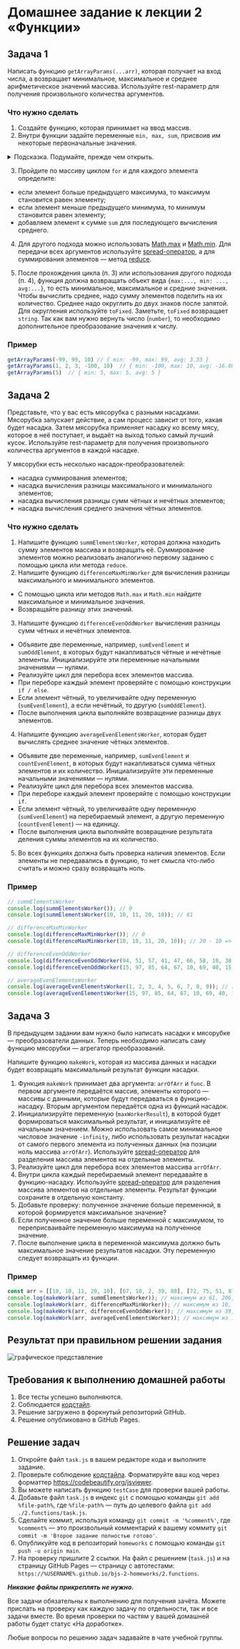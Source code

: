 # Домашнее задание к лекции 2 «Функции»

## Задача 1

Написать функцию `getArrayParams(...arr)`, которая получает на вход числа, а возвращает минимальное, максимальное и среднее арифметическое значений массива. Используйте rest-параметр для получения произвольного количества аргументов.

### Что нужно сделать
1. Создайте функцию, которая принимает на ввод массив. 
2. Внутри функции задайте переменные `min, max, sum`, присвоив им некоторые первоначальные значения.
<details>
  <summary>Подсказка. Подумайте, прежде чем открыть.</summary>
Первоначальные значения:
min =  Infinity, 
max = -Infinity.
    Также можно использовать в качестве min и max первый элемент массива.
</details>

3. Пройдите по массиву циклом `for` и для каждого элемента определите:

 * если элемент больше предыдущего максимума, то максимум становится равен элементу;
 * если элемент меньше предыдущего минимума, то минимум становится равен элементу;
 * добавляем элемент к сумме `sum` для последующего вычисления среднего.

4. Для другого подхода можно использовать [Math.max](https://developer.mozilla.org/ru/docs/Web/JavaScript/Reference/Global_Objects/Math/max) и [Math.min](https://developer.mozilla.org/ru/docs/Web/JavaScript/Reference/Global_Objects/Math/min). Для передачи всех аргументов используйте [spread-оператор](https://developer.mozilla.org/en-US/docs/Web/JavaScript/Reference/Operators/Spread_syntax), а для суммирования элементов — метод [reduce](https://developer.mozilla.org/ru/docs/Web/JavaScript/Reference/Global_Objects/Array/Reduce).

5. После прохождения цикла (п. 3) или использования другого подхода (п. 4), функция должна возвращать объект вида `{max:..., min: ..., avg:...}`, то есть минимальное, максимальное и средние значения. Чтобы вычислить среднее, надо сумму элементов поделить на их количество. Среднее надо округлить до двух знаков после запятой. Для округления используйте `toFixed`. Заметьте, `toFixed` возвращает `string`. Так как вам нужно вернуть число (`number`), то необходимо дополнительное преобразование значения к числу.

### Пример
```js
getArrayParams(-99, 99, 10) // { min: -99, max: 99, avg: 3.33 }
getArrayParams(1, 2, 3, -100, 10)  // { min: -100, max: 10, avg: -16.80 }
getArrayParams(5)  // { min: 5, max: 5, avg: 5 }
```

## Задача 2
Представьте, что у вас есть мясорубка с разными насадками. Мясорубка запускает действие, а сам процесс зависит от того, какая будет насадка. Затем мясорубка применяет насадку ко всему мясу, которое в неё поступает, и выдаёт на выход только самый лучший кусок. Используйте rest-параметр для получения произвольного количества аргументов в каждой насадке.

У мясорубки есть несколько насадок-преобразователей:

* насадка суммирования элементов;
* насадка вычисления разницы максимального и минимального элементов;
* насадка вычисления разницы сумм чётных и нечётных элементов;
* насадка вычисления среднего значения чётных элементов.

### Что нужно сделать
1. Напишите функцию `summElementsWorker`, которая должна находить сумму элементов массива и возвращать её. Суммирование элементов можно реализовать аналогично первому заданию c помощью цикла или метода `reduce`.
2. Напишите функцию `differenceMaxMinWorker` для вычисления разницы максимального и минимального элементов.
 
 *    C помощью цикла или методов `Math.max` и `Math.min` найдите максимальное и минимальное значения.
 *    Возвращайте разницу этих значений.
  
3. Напишите функцию `differenceEvenOddWorker` вычисления разницы сумм чётных и нечётных элементов.
 * Объявите две переменные, например, `sumEvenElement` и `sumOddElement`, в которых будут накапливаться чётные и нечётные элементы. Инициализируйте эти переменные начальными значениями — нулями.
 * Реализуйте цикл для перебора всех элементов массива.
 * При переборе каждый элемент проверяйте с помощью конструкции `if / else`.
 * Если элемент чётный, то увеличивайте одну переменную (`sumEvenElement`), а если нечётный, то другую (`sumOddElement`).
 * После выполнения цикла выполняйте возвращение разницы двух элементов.
4. Напишите функцию `averageEvenElementsWorker`, которая будет вычислять среднее значение чётных элементов.
  * Объявите две переменные, например, `sumEvenElement` и `countEvenElement`, в которых будут накапливаться сумма чётных элементов и их количество. Инициализируйте эти переменные начальными значениями — нулями.
  * Реализуйте цикл для перебора всех элементов массива.
  * При переборе каждый элемент проверяйте с помощью конструкции `if`.
  * Если элемент чётный, то увеличивайте одну переменную (`sumEvenElement`) на перебираемый элемент, а другую переменную (`countEvenElement`) — на единицу.
  * После выполнения цикла выполняйте возвращение результата деления суммы элементов на их количество.
5. Во всех функциях должна быть проверка наличия элементов. Если элементы не передавались в функцию, то нет смысла что-либо считать и можно сразу возвращать ноль.

### Пример
```js
// summElementsWorker
console.log(summElementsWorker()); // 0
console.log(summElementsWorker(10, 10, 11, 20, 10)); // 61

// differenceMaxMinWorker
console.log(differenceMaxMinWorker()); // 0
console.log(differenceMaxMinWorker(10, 10, 11, 20, 10)); // 20 - 10 => 10

// differenceEvenOddWorker
console.log(differenceEvenOddWorker(94, 51, 57, 41, 47, 66, 58, 10, 38, 17)); // 266 - 213 => 53
console.log(differenceEvenOddWorker(15, 97, 85, 64, 67, 10, 69, 40, 15, 35)); // 114 - 383 => -269

// averageEvenElementsWorker
console.log(averageEvenElementsWorker(1, 2, 3, 4, 5, 6, 7, 8, 9)); // [2, 4, 6, 8] => 5
console.log(averageEvenElementsWorker(15, 97, 85, 64, 67, 10, 69, 40, 15, 35)); // [64, 10, 40] => 38
```

## Задача 3 
В предыдущем задании вам нужно было написать насадки к мясорубке — преобразователи данных. Теперь необходимо написать саму функцию мясорубки — агрегатор преобразований.

Напишите функцию `makeWork`, которая из массива данных и насадки будет возвращать максимальный результат функции насадки.

1. Функция `makeWork` принимает два аргумента: `arrOfArr` и `func`. В первом аргументе передаётся массив, элементы которого — массивы с данными, которые будут передаваться в функцию-насадку. Вторым аргументом передаётся одна из функций насадок.
2. Инициализируйте переменную (`maxWorkerResult`), в которой будет формироваться максимальный результат, и инициализуйте её начальным значением. Можно использовать самое минимальное числовое значение `-infinity`, либо использовать результат насадки от самого первого элемента из полученных данных (на позиции ноль массива `arrOfArr`). Используйте [spread-оператор](https://developer.mozilla.org/en-US/docs/Web/JavaScript/Reference/Operators/Spread_syntax) для разделения массива элементов на отдельные элементы.
3. Реализуйте цикл для перебора всех элементов массива `arrOfArr`.
4. Внутри цикла каждый перебираемый элемент передавайте в функцию-насадку. Используйте [spread-оператор](https://developer.mozilla.org/en-US/docs/Web/JavaScript/Reference/Operators/Spread_syntax) для разделения массива элементов на отдельные элементы. Результат функции сохраните в отдельную константу.
5. Добавьте проверку: полученное значение больше переменной, в которой формируется максимальное значение?
6. Если полученное значение больше переменной с максимумом, то переприсваивайте переменную максимума на полученное значение.
7. После выполнение цикла в переменной максимума должно быть максимальное значение результатов насадки. Эту переменную следует возвращать из функции.

### Пример
```js
const arr = [[10, 10, 11, 20, 10], [67, 10, 2, 39, 88], [72, 75, 51, 87, 43], [30, 41, 55, 96, 62]];
console.log(makeWork(arr, summElementsWorker)); // максимум из 61, 206, 328, 284 => 328
console.log(makeWork(arr, differenceMaxMinWorker)); // максимум из 10, 86, 44, 66 => 86
console.log(makeWork(arr, differenceEvenOddWorker)); // максимум из 39, -6, -184, 92 => 92
console.log(makeWork(arr, averageEvenElementsWorker)); // максимум из 12.5, 33.333, 72, 62.666 => 72
```

## Результат при правильном решении задания
![графическое представление](../Jasmine/results/sucessed_tasks_2.png)

## Требования к выполнению домашней работы

1. Все тесты успешно выполняются.
2. Соблюдается [кодстайл](https://github.com/netology-code/codestyle/tree/master/js#%D0%BF%D1%80%D0%B0%D0%B2%D0%B8%D0%BB%D0%B0-%D0%BE%D1%84%D0%BE%D1%80%D0%BC%D0%BB%D0%B5%D0%BD%D0%B8%D1%8F-javascript-%D0%BA%D0%BE%D0%B4%D0%B0).
3. Решение загружено в форкнутый репозиторий GitHub.
4. Решение опубликовано в GitHub Pages.

## Решение задач
1.  Откройте файл `task.js` в вашем редакторе кода и выполните задание. <br>
2.  Проверьте соблюдение [кодстайла](https://github.com/netology-code/codestyle/tree/master/js#%D0%BF%D1%80%D0%B0%D0%B2%D0%B8%D0%BB%D0%B0-%D0%BE%D1%84%D0%BE%D1%80%D0%BC%D0%BB%D0%B5%D0%BD%D0%B8%D1%8F-javascript-%D0%BA%D0%BE%D0%B4%D0%B0). Форматируйте ваш код через форматтер https://codebeautify.org/jsviewer.
3.  Вы можете написать функцию `testCase` для проверки вашей работы. <br>
4.  Добавьте файл `task.js` в индекс `git` с помощью команды `git add %file-path%`, где `%file-path%` — путь до целевого файла `git add ./2.functions/task.js`. <br>
5.  Сделайте коммит, используя команду `git commit -m '%comment%'`, где `%comment%` — это произвольный комментарий к вашему коммиту `git commit -m 'Второе задание полностью готово'`. <br>
6.  Опубликуйте код в репозиторий `homeworks` с помощью команды `git push -u origin main`.<br>
7. На проверку пришлите 2 ссылки. На файл с решением (`task.js`) и на страницу GitHub Pages — страницу с автотестами: `https://%USERNAME%.github.io/bjs-2-homeworks/2.functions`.

**_Никакие файлы прикреплять не нужно._**

Все задачи обязательны к выполнению для получения зачёта. Можете прислать на проверку как каждую задачу по отдельности, так и все задачи вместе. Во время проверки по частям у вашей домашней работы будет статус «На доработке».

Любые вопросы по решению задач задавайте в чате учебной группы.
